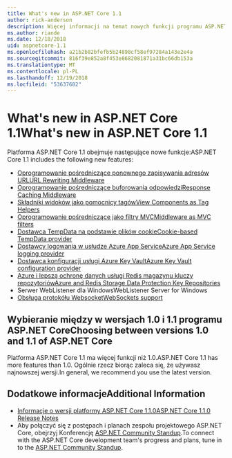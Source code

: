 ```yaml
---
title: What's new in ASP.NET Core 1.1
author: rick-anderson
description: Więcej informacji na temat nowych funkcji programu ASP.NET Core 1.1.
ms.author: riande
ms.date: 12/18/2018
uid: aspnetcore-1.1
ms.openlocfilehash: a21b2b82bfefb5b24898cf58ef97284a143e2e4a
ms.sourcegitcommit: 816f39e852a8f453e8682081871a31bc66db153a
ms.translationtype: MT
ms.contentlocale: pl-PL
ms.lasthandoff: 12/19/2018
ms.locfileid: "53637602"
---
```

# <a name="whats-new-in-aspnet-core-11"></a><span data-ttu-id="d3ac4-103">What's new in ASP.NET Core 1.1</span><span class="sxs-lookup"><span data-stu-id="d3ac4-103">What's new in ASP.NET Core 1.1</span></span>

<span data-ttu-id="d3ac4-104">Platforma ASP.NET Core 1.1 obejmuje następujące nowe funkcje:</span><span class="sxs-lookup"><span data-stu-id="d3ac4-104">ASP.NET Core 1.1 includes the following new features:</span></span>

- [<span data-ttu-id="d3ac4-105">Oprogramowanie pośredniczące ponownego zapisywania adresów URL</span><span class="sxs-lookup"><span data-stu-id="d3ac4-105">URL Rewriting Middleware</span></span>](xref:fundamentals/url-rewriting)
- [<span data-ttu-id="d3ac4-106">Oprogramowanie pośredniczące buforowania odpowiedzi</span><span class="sxs-lookup"><span data-stu-id="d3ac4-106">Response Caching Middleware</span></span>](xref:performance/caching/middleware)
- [<span data-ttu-id="d3ac4-107">Składniki widoków jako pomocnicy tagów</span><span class="sxs-lookup"><span data-stu-id="d3ac4-107">View Components as Tag Helpers</span></span>](xref:mvc/views/view-components#invoking-a-view-component-as-a-tag-helper)
- [<span data-ttu-id="d3ac4-108">Oprogramowanie pośredniczące jako filtry MVC</span><span class="sxs-lookup"><span data-stu-id="d3ac4-108">Middleware as MVC filters</span></span>](xref:mvc/controllers/filters#using-middleware-in-the-filter-pipeline)
- [<span data-ttu-id="d3ac4-109">Dostawca TempData na podstawie plików cookie</span><span class="sxs-lookup"><span data-stu-id="d3ac4-109">Cookie-based TempData provider</span></span>](xref:fundamentals/app-state#tempdata)
- [<span data-ttu-id="d3ac4-110">Dostawcy logowania w usłudze Azure App Service</span><span class="sxs-lookup"><span data-stu-id="d3ac4-110">Azure App Service logging provider</span></span>](xref:fundamentals/logging/index#azure-app-service-provider)
- [<span data-ttu-id="d3ac4-111">Dostawca konfiguracji usługi Azure Key Vault</span><span class="sxs-lookup"><span data-stu-id="d3ac4-111">Azure Key Vault configuration provider</span></span>](xref:security/key-vault-configuration)
- [<span data-ttu-id="d3ac4-112">Azure i lepszą ochronę danych usługi Redis magazynu kluczy repozytoriów</span><span class="sxs-lookup"><span data-stu-id="d3ac4-112">Azure and Redis Storage Data Protection Key Repositories</span></span>](xref:security/data-protection/implementation/key-storage-providers#azure-and-redis)
- <span data-ttu-id="d3ac4-113">Serwer WebListener dla Windows</span><span class="sxs-lookup"><span data-stu-id="d3ac4-113">WebListener Server for Windows</span></span>
- [<span data-ttu-id="d3ac4-114">Obsługa protokółu Websocket</span><span class="sxs-lookup"><span data-stu-id="d3ac4-114">WebSockets support</span></span>](xref:fundamentals/websockets)

## <a name="choosing-between-versions-10-and-11-of-aspnet-core"></a><span data-ttu-id="d3ac4-115">Wybieranie między w wersjach 1.0 i 1.1 programu ASP.NET Core</span><span class="sxs-lookup"><span data-stu-id="d3ac4-115">Choosing between versions 1.0 and 1.1 of ASP.NET Core</span></span>

<span data-ttu-id="d3ac4-116">Platforma ASP.NET Core 1.1 ma więcej funkcji niż 1.0.</span><span class="sxs-lookup"><span data-stu-id="d3ac4-116">ASP.NET Core 1.1 has more features than 1.0.</span></span> <span data-ttu-id="d3ac4-117">Ogólnie rzecz biorąc zaleca się, że używasz najnowszej wersji.</span><span class="sxs-lookup"><span data-stu-id="d3ac4-117">In general, we recommend you use the latest version.</span></span>

## <a name="additional-information"></a><span data-ttu-id="d3ac4-118">Dodatkowe informacje</span><span class="sxs-lookup"><span data-stu-id="d3ac4-118">Additional Information</span></span>

- [<span data-ttu-id="d3ac4-119">Informacje o wersji platformy ASP.NET Core 1.1.0</span><span class="sxs-lookup"><span data-stu-id="d3ac4-119">ASP.NET Core 1.1.0 Release Notes</span></span>](https://github.com/aspnet/Home/releases/tag/1.1.0)
- <span data-ttu-id="d3ac4-120">Aby połączyć się z postępach i planach zespołu projektowego ASP.NET Core, obejrzyj Konferencję [ASP.NET Community Standup](https://live.asp.net/).</span><span class="sxs-lookup"><span data-stu-id="d3ac4-120">To connect with the ASP.NET Core development team's progress and plans, tune in to the [ASP.NET Community Standup](https://live.asp.net/).</span></span>
